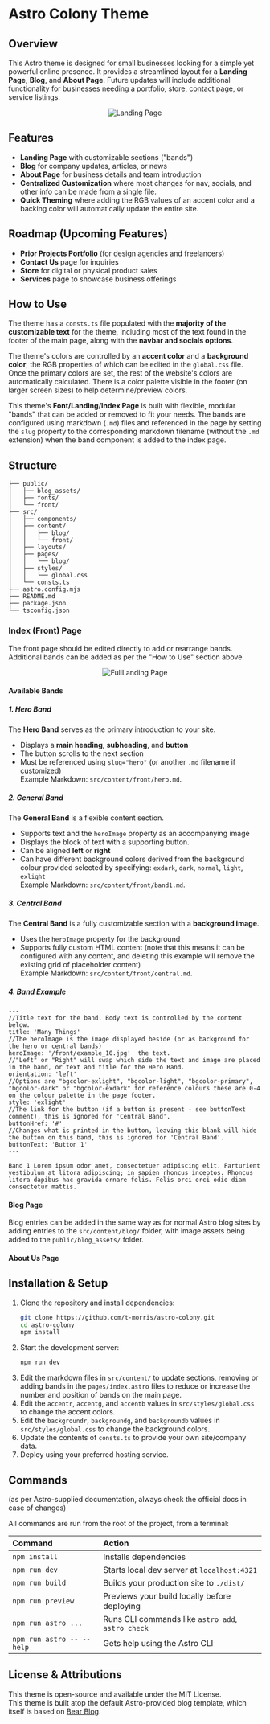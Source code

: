 # Astro Colony Theme

## Overview
This Astro theme is designed for small businesses looking for a simple yet powerful online presence. It provides a streamlined layout for a **Landing Page**, **Blog**, and **About Page**. Future updates will include additional functionality for businesses needing a portfolio, store, contact page, or service listings.

<p align="center">
  <img src="https://github.com/t-morris/astro-colony/raw/main/Landing.png?raw=true" alt="Landing Page"/>
</p>

## Features
- **Landing Page** with customizable sections ("bands")
- **Blog** for company updates, articles, or news
- **About Page** for business details and team introduction
- **Centralized Customization** where most changes for nav, socials, and other info can be made from a single file.
- **Quick Theming** where adding the RGB values of an accent color and a backing color will automatically update the entire site.

## Roadmap (Upcoming Features)
- **Prior Projects Portfolio** (for design agencies and freelancers)
- **Contact Us** page for inquiries
- **Store** for digital or physical product sales
- **Services** page to showcase business offerings

## How to Use
The theme has a `consts.ts` file populated with the **majority of the customizable text** for the theme, including most of the text found in the footer of the main page, along with the **navbar and socials options**.

The theme's colors are controlled by an **accent color** and a **background color**, the RGB properties of which can be edited in the `global.css` file. Once the primary colors are set, the rest of the website's colors are automatically calculated. There is a color palette visible in the footer (on larger screen sizes) to help determine/preview colors.

This theme's **Font/Landing/Index Page** is built with flexible, modular "bands" that can be added or removed to fit your needs. The bands are configured using markdown (`.md`) files and referenced in the page by setting the `slug` property to the corresponding markdown filename (without the `.md` extension) when the band component is added to the index page.

## Structure

```text
├── public/
│   ├── blog_assets/
│   ├── fonts/
│   └── front/
├── src/
│   ├── components/
│   ├── content/
│   │   ├── blog/
│   │   └── front/
│   ├── layouts/
│   ├── pages/
│   │   └── blog/
│   ├── styles/
│   │   └── global.css
│   └── consts.ts
├── astro.config.mjs
├── README.md
├── package.json
└── tsconfig.json
```

### Index (Front) Page
The front page should be edited directly to add or rearrange bands. Additional bands can be added as per the "How to Use" section above.

<p align="center">
  <img src="https://github.com/t-morris/astro-colony/blob/main/LandingFull.png?raw=true" alt="FullLanding Page"/>
</p>

#### Available Bands

##### 1. Hero Band
The **Hero Band** serves as the primary introduction to your site.
- Displays a **main heading**, **subheading**, and **button**
- The button scrolls to the next section
- Must be referenced using `slug="hero"` (or another `.md` filename if customized)  
Example Markdown: `src/content/front/hero.md`.

##### 2. General Band
The **General Band** is a flexible content section.
- Supports text and the `heroImage` property as an accompanying image
- Displays the block of text with a supporting button.
- Can be aligned **left** or **right**
- Can have different background colors derived from the background colour provided selected by specifying: `exdark`, `dark`, `normal`, `light`, `exlight`  
Example Markdown: `src/content/front/band1.md`.

##### 3. Central Band
The **Central Band** is a fully customizable section with a **background image**.
- Uses the `heroImage` property for the background
- Supports fully custom HTML content (note that this means it can be configured with any content, and deleting this example will remove the existing grid of placeholder content)  
Example Markdown: `src/content/front/central.md`.

##### 4. Band Example

```text
---
//Title text for the band. Body text is controlled by the content below.
title: 'Many Things' 
//The heroImage is the image displayed beside (or as background for the hero or central bands)
heroImage: '/front/example_10.jpg'  the text.
//"Left" or "Right" will swap which side the text and image are placed in the band, or text and title for the Hero Band.
orientation: 'left' 
//Options are "bgcolor-exlight", "bgcolor-light", "bgcolor-primary", "bgcolor-dark" or "bgcolor-exdark" for reference colours these are 0-4 on the colour palette in the page footer.
style: 'exlight'
//The link for the button (if a button is present - see buttonText comment), this is ignored for 'Central Band'.
buttonHref: '#' 
//Changes what is printed in the button, leaving this blank will hide the button on this band, this is ignored for 'Central Band'.
buttonText: 'Button 1' 
---

Band 1 Lorem ipsum odor amet, consectetuer adipiscing elit. Parturient vestibulum at litora adipiscing; in sapien rhoncus inceptos. Rhoncus litora dapibus hac gravida ornare felis. Felis orci orci odio diam consectetur mattis. 
```


#### Blog Page
Blog entries can be added in the same way as for normal Astro blog sites by adding entries to the `src/content/blog/` folder, with image assets being added to the `public/blog_assets/` folder.

#### About Us Page

## Installation & Setup
1. Clone the repository and install dependencies:
   ```sh
   git clone https://github.com/t-morris/astro-colony.git
   cd astro-colony
   npm install
   ```
2. Start the development server:
   ```sh
   npm run dev
   ```
3. Edit the markdown files in `src/content/` to update sections, removing or adding bands in the `pages/index.astro` files to reduce or increase the number and position of bands on the main page.
4. Edit the `accentr`, `accentg`, and `accentb` values in `src/styles/global.css` to change the accent colors.
5. Edit the `backgroundr`, `backgroundg`, and `backgroundb` values in `src/styles/global.css` to change the background colors.
6. Update the contents of `consts.ts` to provide your own site/company data.
7. Deploy using your preferred hosting service.

## Commands 
(as per Astro-supplied documentation, always check the official docs in case of changes)

All commands are run from the root of the project, from a terminal:

| Command                   | Action                                           |
| :------------------------ | :----------------------------------------------- |
| `npm install`             | Installs dependencies                            |
| `npm run dev`             | Starts local dev server at `localhost:4321`      |
| `npm run build`           | Builds your production site to `./dist/`         |
| `npm run preview`         | Previews your build locally before deploying     |
| `npm run astro ...`       | Runs CLI commands like `astro add`, `astro check` |
| `npm run astro -- --help` | Gets help using the Astro CLI                    |

## License & Attributions
This theme is open-source and available under the MIT License.  
This theme is built atop the default Astro-provided blog template, which itself is based on [Bear Blog](https://github.com/HermanMartinus/bearblog/).
